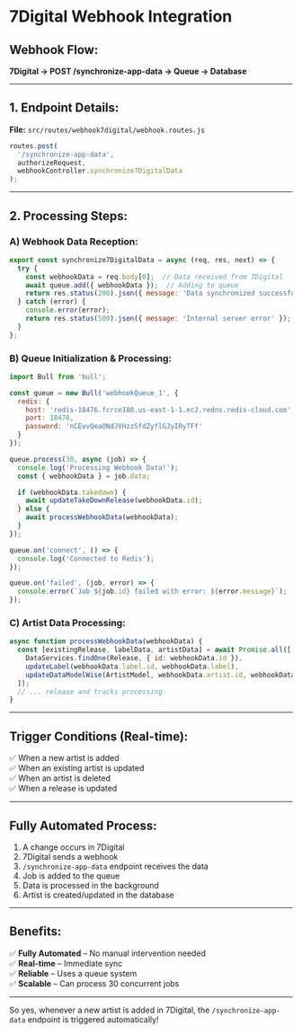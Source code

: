 # 7Digital Webhook Integration

## Webhook Flow:
**7Digital → POST /synchronize-app-data → Queue → Database**

---

## 1. Endpoint Details:
**File:** `src/routes/webhook7digital/webhook.routes.js`

```js
routes.post(
  '/synchronize-app-data',
  authorizeRequest,
  webhookController.synchronize7DigitalData
);
```

---

## 2. Processing Steps:

### A) Webhook Data Reception:
```js
export const synchronize7DigitalData = async (req, res, next) => {
  try {
    const webhookData = req.body[0];  // Data received from 7Digital
    await queue.add({ webhookData });  // Adding to queue
    return res.status(200).json({ message: 'Data synchronized successfully' });
  } catch (error) {
    console.error(error);
    return res.status(500).json({ message: 'Internal server error' });
  }
};
```

### B) Queue Initialization & Processing:
```js
import Bull from 'bull';

const queue = new Bull('webhookQueue_1', {
  redis: {
    host: 'redis-18476.fcrce180.us-east-1-1.ec2.redns.redis-cloud.com',
    port: 18476,
    password: 'nCEvvQeaONdJVHzzSfdZyflGJyIRyTFf'
  }
});

queue.process(30, async (job) => {
  console.log('Processing Webhook Data!');
  const { webhookData } = job.data;

  if (webhookData.takedown) {
    await updateTakeDownRelease(webhookData.id);
  } else {
    await processWebhookData(webhookData);
  }
});

queue.on('connect', () => {
  console.log('Connected to Redis');
});

queue.on('failed', (job, error) => {
  console.error(`Job ${job.id} failed with error: ${error.message}`);
});
```

### C) Artist Data Processing:
```js
async function processWebhookData(webhookData) {
  const [existingRelease, labelData, artistData] = await Promise.all([
    DataServices.findOne(Release, { id: webhookData.id }),
    updateLabel(webhookData.label.id, webhookData.label),
    updateDataModelWise(ArtistModel, webhookData.artist.id, webhookData.artist)  // Artist create/update
  ]);
  // ... release and tracks processing
}
```

---

## Trigger Conditions (Real-time):
✅ When a new artist is added  
✅ When an existing artist is updated  
✅ When an artist is deleted  
✅ When a release is updated  

---

## Fully Automated Process:
1. A change occurs in 7Digital  
2. 7Digital sends a webhook  
3. `/synchronize-app-data` endpoint receives the data  
4. Job is added to the queue  
5. Data is processed in the background  
6. Artist is created/updated in the database  

---

## Benefits:
✅ **Fully Automated** – No manual intervention needed  
✅ **Real-time** – Immediate sync  
✅ **Reliable** – Uses a queue system  
✅ **Scalable** – Can process 30 concurrent jobs  

---

So yes, whenever a new artist is added in 7Digital, the `/synchronize-app-data` endpoint is triggered automatically!
